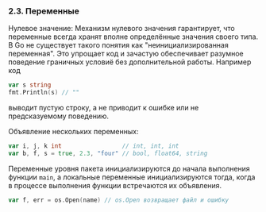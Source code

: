 ### 2.3. Переменные

Нулевое значение:
Механизм нулевого значения гарантирует, что переменные всегда хранят вполне определённые значения своего типа.
В Go не существует такого понятия как "неинициализированная переменная". Это упрощает код и зачастую 
обеспечивает разумное поведение граничных условиё без дополнительной работы. Например код
```go
var s string
fmt.Println(s) // ""
```
выводит пустую строку, а не приводит к ошибке или не предсказуемому поведению.

Объявление нескольких переменных:
```go
var i, j, k int                 // int, int, int
var b, f, s = true, 2.3, "four" // bool, float64, string
```

Переменные уровня пакета инициализируются до начала выполнения функции ```main```,
а локальные переменные инициализируются тогда, когда в процессе выполнения функции встречаются их объявления.

```go
var f, err = os.Open(name) // os.Open возвращает файл и ошибку
```

